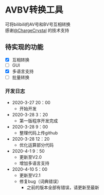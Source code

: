AVBV转换工具
============
可将bilibili的AV号和BV号互相转换  
感谢[@ChargeCrystal](https://github.com/ChargeCrystal) 的技术支持

待实现的功能
---------
- [x] 互相转换
- [ ] GUI
- [x] 多语言支持
- [ ] 批量转换
### 开发日志
* 2020-3-27 20：00
   * 开始开发
* 2020-3-28 3：20
   * 第一版程序开发完成
* 2020-3-28 9：00
   * 整理代码上传github
* 2020-3-28 12：20
   * 优化运算部分代码
* 2020-4-1 9：50
   * 更新至V2.0
   * 增加多语言支持
* 2020-4-10 5：00
   * 更新至V2.1
   * 修复bug（词典错误）
      * 之前的版本全部有错误，请更新至最新
